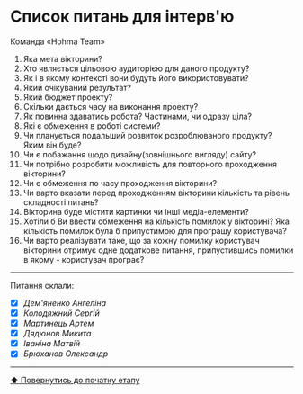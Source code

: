 # Список питань для інтерв'ю
Команда «Hohma Team»

 1. Яка мета вікторини?
 2. Хто являється цільовою аудиторією для даного продукту?
 3. Як і в якому контексті вони будуть його використовувати?
 4. Який очікуваний результат?
 5. Який бюджет проекту? 
 6. Скільки дається часу на виконання проекту?
 7. Як повинна здаватись робота? Частинами, чи одразу ціла? 
 8. Які є обмеження в роботі системи?
 9. Чи планується подальший розвиток розроблюваного  продукту? Яким він буде? 
 10. Чи є побажання щодо дизайну(зовнішнього вигляду) сайту? 
 11. Чи потрібно розробити можливість для повторного проходження вікторини?
 12. Чи є обмеження по часу проходження вікторини?
 13. Чи варто вказати перед проходженням вікторини кількість та рівень складності питань?
 14. Вікторина буде містити картинки чи інші медіа-елементи?
 15. Хотіли б Ви ввести обмеження на кількість помилок у вікторині? Яка кількість помилок була б припустимою для програшу користувача?
 16. Чи варто реалізувати таке, що за кожну помилку користувач вікторини отримує одне додаткове питання, припустившись помилки в якому - користувач програє?



---
Питання склали:			

- [X] *Дем'яненко Ангеліна*
- [X] *Колодяжний Сергій*
- [x] *Мартинець Артем*
- [x] *Дядюнов Микита*
- [x] *Іваніна Матвій*
- [x] *Брюханов Олександр*

---
[:arrow_up: Повернутись до початку етапу](/docs/1.Envisioning/README.md)
